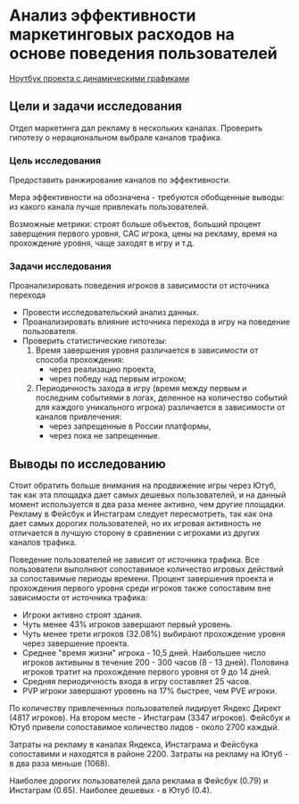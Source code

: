 # Анализ эффективности маркетинговых расходов на основе поведения пользователей

[Ноутбук проекта с динамическими графиками](https://nbviewer.org/github/MezentsevIS/practucum_portfolio/blob/main/gamers_behaviour_marketing_costs/gamers_behaviour_marketing_costs.ipynb)

## Цели и задачи исследования

Отдел маркетинга дал рекламу в нескольких каналах. Проверить гипотезу о нерациональном выбрале каналов трафика.

### Цель исследования

Предоставить ранжирование каналов по эффективности.

Мера эффективности на обозначена - требуются обобщенные выводы: из какого канала лучше привлекать пользователей.

Возможные метрики: строят больше объектов, больший процент заверщения первого уровня, САС игрока, цены на рекламу, время на прохождение уровня, чаще заходят в игру и т.д.

### Задачи исследования

Проанализировать поведения игроков в зависимости от источника перехода

- Провести исследовательский анализ данных.
- Проанализировать влияние источника перехода в игру на поведение пользователя.
- Проверить статистические гипотезы:
    1. Время завершения уровня различается в зависимости от способа прохождения:
        - через реализацию проекта,
        - через победу над первым игроком;
    2. Периодичность захода в игру (время между первым и последним событиями в логах, деленное на количество событий для каждого уникального игрока) различается в зависимости от каналов привлечения:
        - через запрещенные в России платформы,
        - через пока не запрещенные.

## Выводы по исследованию

Стоит обратить больше внимания на продвижение игры через Ютуб, так как эта площадка дает самых дешевых пользователей, и на данный момент используется в два раза менее активно, чем другие площадки. Рекламу в Фейсбук и Инстаграм следует пересмотреть, так как она дает самых дорогих пользователей, но их игровая активность не отличается в лучшую сторону в сравнении с игроками из других каналов трафика.

Поведение пользователей не зависит от источника трафика. Все пользователи выполняют сопоставимое количество игровых действий за сопоставимые периоды времени. Процент завершения проекта и прохождения первого уровня среди игроков также сопоставим вне зависимости от источника трафика:

- Игроки активно строят здания.
- Чуть менее 43% игроков завершают первый уровень.
- Чуть менее трети игроков (32.08%) выбирают прохождение уровня через завершение проекта.
- Среднее "время жизни" игрока - 10,5 дней. Наибольшее число игроков активыны в течение 200 - 300 часов (8 - 13 дней). Половина игроков тратит на прохождение первого уровня от 9 до 14 дней.
- Средняя периодичность входа в игру составляет 25 часов.
- PVP игроки завершают уровень на 17% быстрее, чем PVE игроки.

По количеству привлеченных пользователей лидирует Яндекс Директ (4817 игроков). На втором месте - Инстаграм (3347 игроков). Фейсбук и Ютуб привели сопоставимое количество лидов - около 2700 каждый.

Затраты на рекламу в каналах Яндекса, Инстаграма и Фейсбука сопоставими и находятся в районе 2200. Затраты на рекламу на Ютуб - в два раза меньше (1068).

Наиболее дорогих пользователей дала реклама в Фейсбук (0.79) и Инстаграм (0.65). Наиболее дешевых - в Ютуб (0.4).
